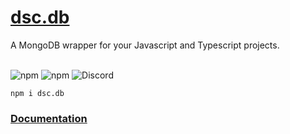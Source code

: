# [dsc.db](https://www.npmjs.com/dsc.db)

A MongoDB wrapper for your Javascript and Typescript projects.

<div style="display: inline-block"><br>
  <img alt="npm" src="https://img.shields.io/npm/v/dsc.db?style=flat-square">
  <img alt="npm" src="https://img.shields.io/npm/dt/dsc.db?style=flat-square">
  <img alt="Discord" src="https://img.shields.io/discord/782722663549763585?color=5865F2&logo=discord&logoColor=white&style=flat-square">
</div>
<br>

```
npm i dsc.db
```

### [Documentation](https://github.com/jurgenjacobsen/dsc.db/wiki/Documentation)
